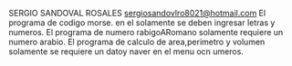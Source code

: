 SERGIO SANDOVAL ROSALES
sergiosandovlro8021@hotmail.com
El programa de codigo morse. en el solamente se deben ingresar letras y numeros.
El programa de numero rabigoARomano solamente requiere un numero arabio.
El programa de calculo de area,perimetro y volumen solamente se requiere un datoy naver en el menu ocn umeros.
